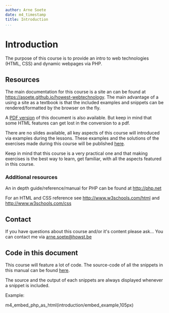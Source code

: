 ```yaml
---
author: Arne Soete
date: m4_timestamp
title: Introduction
...
```


# Introduction


The purpose of this course is to provide an intro to web technologies (HTML,
CSS) and dynamic webpages via PHP.

## Resources

The main documentation for this course is a site an can be found at
<https://asoete.github.io/howest-webtechnology>.  The main advantage of a using
a site as a textbook is that the included examples and snippets can be
rendered/formatted by the browser on the fly.

A [PDF version](pdfs/cursus.pdf) of this document is also available. But keep
in mind that some HTML features can get lost in the conversion to a pdf.

There are no slides available, all key aspects of this course will introduced
via examples during the lessons. These examples and the solutions of the
exercises made during this course will be published
[here](https://github.com/asoete/howest-webtechnology-code).

Keep in mind that this course is a very practical one and that making exercises
is the best way to learn, get familiar, with all the aspects featured in this
course.

### Additional resources

An in depth guide/reference/manual for PHP can be found at <http://php.net>

For an HTML and CSS reference see <http://www.w3schools.com/html> and <http://www.w3schools.com/css>

## Contact

If you have questions about this course and/or it's content please ask...
You can contact me via [arne.soete@howst.be](mailto:arne.soete@howst.be)

## Code in this document

This course will feature a lot of code. The source-code of all the snippets in
this manual can be found
[here](https://github.com/asoete/howest-webtechnology/tree/master/embeds).

The source and the output of each snippets are always displayed whenever a
snippet is included.

Example:

m4_embed_php_as_html(introduction/embed_example,105px)
